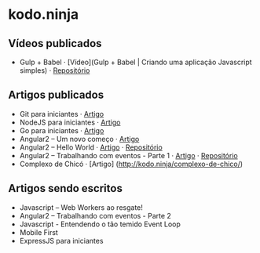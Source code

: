 # kodo.ninja

## Vídeos publicados

- Gulp + Babel · [Vídeo](Gulp + Babel | Criando uma aplicação Javascript simples) · [Repositório](https://github.com/kodo-ninja/gulp_babel)

## Artigos publicados
- Git para iniciantes · [Artigo](http://kodo.ninja/git-iniciante/)
- NodeJS para iniciantes · [Artigo](http://kodo.ninja/nodejs-iniciante/)
- Go para iniciantes · [Artigo](http://kodo.ninja/go-para-iniciantes/)
- Angular2 – Um novo começo · [Artigo](http://kodo.ninja/angular2-um-novo-comeco/)
- Angular2 – Hello World · [Artigo](http://kodo.ninja/angular2-hello-world/) · [Repositório](https://github.com/kodo_ninja/kodo-angular2-iniciante)
- Angular2 – Trabalhando com eventos - Parte 1 · [Artigo](http://kodo.ninja/angular2-trabalhando-com-eventos-parte-1/) · [Repositório](https://github.com/kodo_ninja/kodo-angular2-eventos)
- Complexo de Chicó · [Artigo] (http://kodo.ninja/complexo-de-chico/)

## Artigos sendo escritos
- Javascript – Web Workers ao resgate!
- Angular2 – Trabalhando com eventos - Parte 2
- Javascript - Entendendo o tão temido Event Loop
- Mobile First
- ExpressJS para iniciantes

